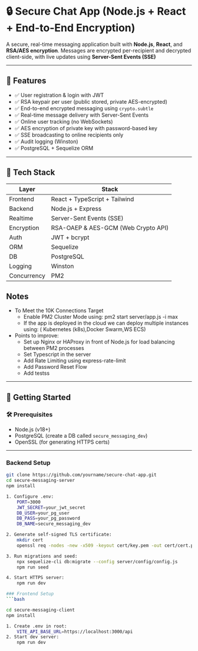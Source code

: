 # 🔒 Secure Chat App (Node.js + React + End-to-End Encryption)

A secure, real-time messaging application built with **Node.js**, **React**, and **RSA/AES encryption**. Messages are encrypted per-recipient and decrypted client-side, with live updates using **Server-Sent Events (SSE)** 

---

## 🧠 Features

- ✅ User registration & login with JWT
- ✅ RSA keypair per user (public stored, private AES-encrypted)
- ✅ End-to-end encrypted messaging using `crypto.subtle`
- ✅ Real-time message delivery with Server-Sent Events
- ✅ Online user tracking (no WebSockets)
- ✅ AES encryption of private key with password-based key
- ✅ SSE broadcasting to online recipients only
- ✅ Audit logging (Winston)
- ✅ PostgreSQL + Sequelize ORM

---

## 🧱 Tech Stack

| Layer       | Stack                          |
|-------------|--------------------------------|
| Frontend    | React + TypeScript + Tailwind |
| Backend     | Node.js + Express             |
| Realtime    | Server-Sent Events (SSE)      |
| Encryption  | RSA-OAEP & AES-GCM (Web Crypto API) |
| Auth        | JWT + bcrypt                  |
| ORM         | Sequelize                     |
| DB          | PostgreSQL                    |
| Logging     | Winston                       |
| Concurrency | PM2                           |

## Notes
- To Meet the 10K Connections Target
  * Enable PM2 Cluster Mode using: pm2 start server/app.js -i max
  * If the app is deployed in the cloud we can deploy multiple instances using: ( Kubernetes (k8s),Docker Swarm,WS ECS)
- Points to improve:
    - Set up Nginx or HAProxy in front of Node.js for load balancing between PM2 processes
    - Set Typescript in the server
    - Add Rate Limiting using express-rate-limit
    - Add Password Reset Flow
    - Add testss

---
## 🚀 Getting Started

### 🛠 Prerequisites

- Node.js (v18+)
- PostgreSQL (create a DB called `secure_messaging_dev`)
- OpenSSL (for generating HTTPS certs)

---

###  Backend Setup

```bash
git clone https://github.com/yourname/secure-chat-app.git
cd secure-messaging-server
npm install

1. Configure .env:
    PORT=3000
    JWT_SECRET=your_jwt_secret
    DB_USER=your_pg_user
    DB_PASS=your_pg_password
    DB_NAME=secure_messaging_dev

2. Generate self-signed TLS certificate:
    mkdir cert
    openssl req -nodes -new -x509 -keyout cert/key.pem -out cert/cert.pem

3. Run migrations and seed:
    npx sequelize-cli db:migrate --config server/config/config.js
    npm run seed

4. Start HTTPS server:
    npm run dev

### Frontend Setup
```bash

cd secure-messaging-client
npm install

1. Create .env in root:
    VITE_API_BASE_URL=https://localhost:3000/api
2. Start dev server: 
    npm run dev
